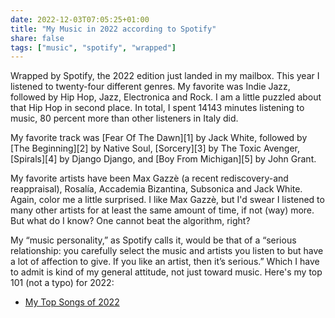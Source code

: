 ```yaml
---
date: 2022-12-03T07:05:25+01:00
title: "My Music in 2022 according to Spotify"
share: false
tags: ["music", "spotify", "wrapped"]
---
```

Wrapped by Spotify, the 2022 edition just landed in my mailbox. This year I
listened to twenty-four different genres. My favorite was Indie Jazz, followed
by Hip Hop, Jazz, Electronica and Rock. I am a little puzzled about that Hip
Hop in second place. In total, I spent 14143 minutes listening to music, 80
percent more than other listeners in Italy did. 

My favorite track was [Fear Of The Dawn][1] by Jack White, followed by [The
Beginning][2] by Native Soul, [Sorcery][3] by The Toxic Avenger, [Spirals][4] by
Django Django, and [Boy From Michigan][5] by John Grant.

My favorite artists have been Max Gazzè (a recent rediscovery-and reappraisal),
Rosalía, Accademia Bizantina, Subsonica and Jack White. Again, color me a
little surprised. I like Max Gazzè, but I'd swear I listened to many other
artists for at least the same amount of time, if not (way) more. But what do I
know? One cannot beat the algorithm, right?

My “music personality,” as Spotify calls it, would be that of a “serious
relationship: you carefully select the music and artists you listen to but have
a lot of affection to give. If you like an artist, then it’s serious.” Which I
have to admit is kind of my general attitude, not just toward music. Here's my
top 101 (not a typo) for 2022:

- [My Top Songs of 2022](https://open.spotify.com/playlist/37i9dQZF1F0sijgNaJdgit?si=834dd8504bf3430b)

